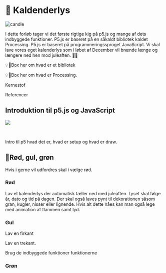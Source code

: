 # 🎄 Kaldenderlys 

![candle](./images/candle.jpg)

I dette forløb tager vi det første rigtige kig på p5.js og mange af dets indbyggede funktioner. P5.js er baseret på en såkaldt bibliotek kaldet Processing. P5.js er baseret på programmeringssproget JavaScript. Vi skal lave vores eget kalenderlys som i løbet af December vil brænde længe og længere ned hen mod juleaften. 🎅🏻

💡📖Box her om hvad er et bibliotek 

💡📖Box her om hvad er Processing. 



Kernestof





Referencer



## Introduktion til p5.js og JavaScript

![](https://p5js.org/assets/img/p5js.svg)

<br/>

Intro til p5 hvad det er, hvad er setup og hvad er draw. 



## 🚦Rød, gul, grøn

Hvis i gerne vil udfordres skal i vælge rød.



### Rød

Lav et kalenderlys der automatisk tæller ned med juleaften. Lyset skal følge år, dato og tid på dagen. Der skal også laves pynt til dekorationen såsom gran, kugler, nisser eller lignende. Hvis alt dette nåes kan man også lege med animation af flammen samt lyd.



### Gul

Lav en firkant

Lav en trekant.

Brug de indbyggede funktioner funktionerne



### Grøn